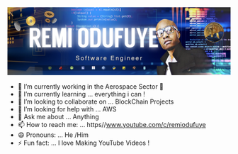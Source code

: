 <img src="https://github.com/remiodufuye/remiodufuye/blob/main/fullstacknew2.jpg" alt="fullstack" >

- 🔭 I’m currently working in the Aerospace Sector  🚀
- 🌱 I’m currently learning ... everything i can !
- 👯 I’m looking to collaborate on ... BlockChain Projects
- 🤔 I’m looking for help with ... AWS
- 💬 Ask me about ... Anything 
- 📫 How to reach me: ... https//www.youtube.com/c/remiodufuye
- 😄 Pronouns: ... He /Him 
- ⚡ Fun fact: ... I love Making YouTube Videos ! 

